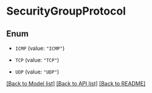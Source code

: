 # SecurityGroupProtocol

## Enum


* `ICMP` (value: `"ICMP"`)

* `TCP` (value: `"TCP"`)

* `UDP` (value: `"UDP"`)


[[Back to Model list]](../README.md#documentation-for-models) [[Back to API list]](../README.md#documentation-for-api-endpoints) [[Back to README]](../README.md)


